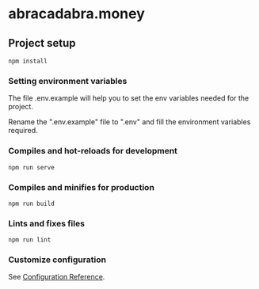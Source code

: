 # abracadabra.money

## Project setup
```
npm install
```

### Setting environment variables
The file .env.example will help you to set the env variables needed for the project.

Rename the ".env.example" file to ".env" and fill the environment variables required.

### Compiles and hot-reloads for development
```
npm run serve
```

### Compiles and minifies for production
```
npm run build
```

### Lints and fixes files
```
npm run lint
```

### Customize configuration
See [Configuration Reference](https://cli.vuejs.org/config/).
